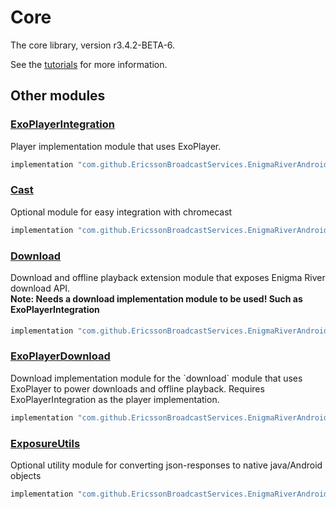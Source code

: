 # Core

The core library, version r3.4.2-BETA-6.

See the [tutorials](tutorials/index.md) for more information.

## Other modules

### [ExoPlayerIntegration](https://github.com/EricssonBroadcastServices/EnigmaRiverAndroidExoPlayerIntegration/tree/r3.4.2-BETA-6)

<p>Player implementation module that uses ExoPlayer.</p>

```gradle
implementation "com.github.EricssonBroadcastServices.EnigmaRiverAndroid:exoplayerintegration:r3.4.2-BETA-6"
```

### [Cast](https://github.com/EricssonBroadcastServices/EnigmaRiverAndroidCast/tree/r3.4.2-BETA-6)

<p>Optional module for easy integration with chromecast</p>

```gradle
implementation "com.github.EricssonBroadcastServices.EnigmaRiverAndroid:cast:r3.4.2-BETA-6"
```

### [Download](https://github.com/EricssonBroadcastServices/EnigmaRiverAndroidDownload/tree/r3.4.2-BETA-6)

<p>Download and offline playback extension module that exposes Enigma River download API.</p>
<h4 style="margin-top: -1em">Note: Needs a download implementation module to be used! Such as ExoPlayerIntegration</h4>

```gradle
implementation "com.github.EricssonBroadcastServices.EnigmaRiverAndroid:download:r3.4.2-BETA-6"
```

### [ExoPlayerDownload](https://github.com/EricssonBroadcastServices/EnigmaRiverAndroidExoPlayerDownload/tree/r3.4.2-BETA-6)

<p>Download implementation module for the `download` module that uses ExoPlayer to power downloads and offline playback. Requires ExoPlayerIntegration as the player implementation.</p>

```gradle
implementation "com.github.EricssonBroadcastServices.EnigmaRiverAndroid:exoPlayerDownload:r3.4.2-BETA-6"
```

### [ExposureUtils](https://github.com/EricssonBroadcastServices/EnigmaRiverAndroidExposureUtils/tree/r3.4.2-BETA-6)

<p>Optional utility module for converting json-responses to native java/Android objects</p>

```gradle
implementation "com.github.EricssonBroadcastServices.EnigmaRiverAndroid:exposureUtils:r3.4.2-BETA-6"
```